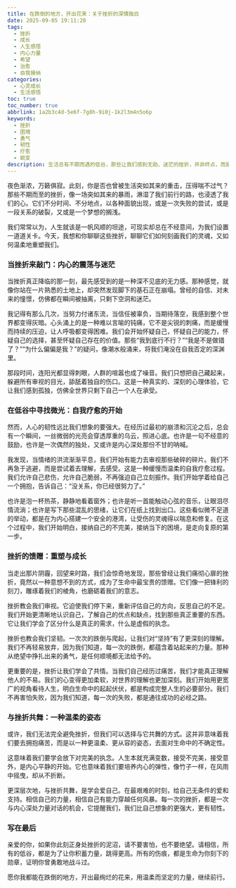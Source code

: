 ```yaml
---
title: 在跌倒的地方，开出花来：关于挫折的深情独白
date: 2025-09-05 19:11:20
tags:
  - 挫折
  - 成长
  - 人生感悟
  - 内心力量
  - 希望
  - 治愈
  - 自我接纳
categories:
  - 心灵成长
  - 生活感悟
toc: true
toc_number: true
abbrlink: 1a2b3c4d-5e6f-7g8h-9i0j-1k2l3m4n5o6p
keywords:
  - 挫折
  - 困境
  - 勇气
  - 韧性
  - 疗愈
  - 蜕变
description: 生活总有不期而遇的低谷，那些让我们感到无助、迷茫的挫折，并非终点，而是生命深处温柔的提醒。它们以疼痛为引，指引我们走向更深层的自我认知与成长。这篇文章，是一场关于挫折的深情独白，愿它能轻抚你心头的伤痕，点亮前行的微光。
---
```


夜色渐浓，万籁俱寂。此刻，你是否也曾被生活突如其来的重击，压得喘不过气？那些不期而至的挫折，像一场突如其来的暴雨，淋湿了我们前行的路，也浸透了我们的心。它们不分时间、不分地点，以各种面貌出现，或是一次失败的尝试，或是一段关系的破裂，又或是一个梦想的搁浅。

我们常常以为，人生就该是一帆风顺的坦途，可现实却总在不经意间，为我们设置一道道关卡。今天，我想和你聊聊这些挫折，聊聊它们如何刻画我们的灵魂，又如何温柔地重塑我们。

### 当挫折来敲门：内心的震荡与迷茫

当挫折真正降临的那一刻，最先感受到的是一种深不见底的无力感。那种感觉，就像你站在一片熟悉的土地上，却突然发现脚下的基石正在崩塌。曾经的自信、对未来的憧憬，仿佛都在瞬间被抽离，只剩下空洞和迷茫。

我记得有那么几次，当努力付诸东流，当信任被辜负，当期待落空，我感到整个世界都变得灰暗。心头涌上的是一种难以言喻的钝痛，它不是尖锐的刺痛，而是缓慢而持续的压迫，让人呼吸都变得困难。我们会开始怀疑自己，怀疑自己的能力，怀疑自己的选择，甚至怀疑自己存在的价值。那些“我到底行不行？”“我是不是做错了？”“为什么偏偏是我？”的疑问，像潮水般涌来，将我们淹没在自我否定的深渊里。

那段时间，连阳光都显得刺眼，人群的喧嚣也成了噪音。我们只想把自己藏起来，躲避所有审视的目光，舔舐着独自的伤口。这是一种真实的、深刻的心理体验，它让我们感到孤独，仿佛全世界只剩下自己一个人在承受。

### 在低谷中寻找微光：自我疗愈的开始

然而，人心的韧性远比我们想象的要强大。在经历过最初的崩溃和沉沦之后，总会有一个瞬间，一丝微弱的光亮会穿透厚重的乌云，照进心底。也许是一句不经意的鼓励，也许是一次偶然的独处，又或许是内心深处那份不甘的呐喊。

我发现，当情绪的洪流渐渐平息，我们开始有能力去审视那些破碎的碎片。我们不再急于逃避，而是尝试着去理解，去感受。这是一种缓慢而温柔的自我疗愈过程。我们允许自己悲伤，允许自己脆弱，不再强迫自己立刻振作。我们开始学着给自己一个拥抱，告诉自己：“没关系，你已经很努力了。”

也许是泡一杯热茶，静静地看着窗外；也许是听一首能触动心弦的音乐，让眼泪尽情流淌；也许是写下那些混乱的思绪，让它们在纸上找到出口。这些看似微不足道的举动，都是在为内心搭建一个安全的港湾，让受伤的灵魂得以喘息和修复。在这个过程中，我们开始明白，接纳自己的不完美，接纳当下的困境，是走向复原的第一步。

### 挫折的馈赠：重塑与成长

当走出那片阴霾，回望来时路，我们会惊奇地发现，那些曾经让我们痛彻心扉的挫折，竟然以一种意想不到的方式，成为了生命中最宝贵的馈赠。它们像一把锋利的刻刀，雕琢着我们的棱角，也磨砺着我们的意志。

挫折教会我们审视。它迫使我们停下来，重新评估自己的方向，反思自己的不足。我们开始更清晰地认识自己，了解自己的优点和缺点，找到那些真正重要的东西。它让我们学会了区分什么是真正的需求，什么是虚假的执念。

挫折也教会我们坚韧。一次次的跌倒与爬起，让我们对“坚持”有了更深刻的理解。我们不再轻易放弃，因为我们知道，每一次的跌倒，都蕴含着站起来的力量。那种从绝望中挣扎出来的勇气，是任何顺境都无法给予的。

更重要的是，挫折让我们学会了共情。当我们自己经历过痛苦，我们才能真正理解他人的不易。我们的心变得更加柔软，对世界的理解也更加深刻。我们开始用更宽广的视角看待人生，明白生命中的起起伏伏，都是构成完整人生的必要部分。我们不再害怕失败，因为我们知道，每一次的失败，都是通往成功的必经之路。

### 与挫折共舞：一种温柔的姿态

或许，我们无法完全避免挫折，但我们可以选择与它共舞的方式。这并非意味着我们要去拥抱痛苦，而是以一种更温柔、更从容的姿态，去面对生命中的不确定性。

这意味着我们要学会放下对完美的执念。人生本就充满变数，接受不完美，接受意外，是内心平静的开始。它也意味着我们要培养内心的弹性，像竹子一样，在风雨中摇曳，却从不折断。

更深层次地，与挫折共舞，是学会爱自己。在最艰难的时刻，给自己无条件的爱和支持。相信自己的力量，相信自己有能力穿越任何风暴。每一次的挫折，都是一次与内心深处力量对话的机会，它提醒我们，我们比自己想象的更强大，更有韧性。

### 写在最后

亲爱的你，如果你此刻正身处挫折的泥沼，请不要害怕，也不要绝望。请相信，所有的低谷，都是为了让你积蓄力量，跳得更高。所有的伤痕，都是生命为你刻下的勋章，证明你曾勇敢地战斗过。

愿你我都能在跌倒的地方，开出最绚烂的花来，用温柔而坚定的力量，继续前行。